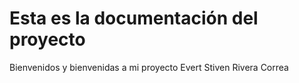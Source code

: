 # Esta es la documentación del proyecto

Bienvenidos y bienvenidas a mi proyecto
Evert Stiven Rivera Correa